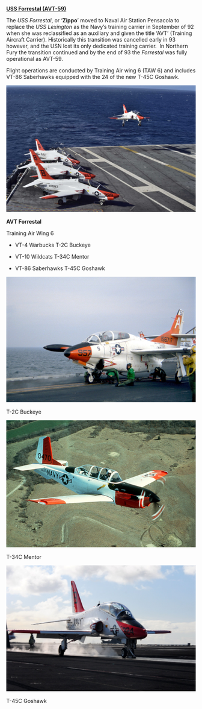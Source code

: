 **[USS Forrestal
(AVT-59)](https://en.wikipedia.org/wiki/USS_Forrestal_\(CV-59\))**

The *USS Forrestal*, or ‘**Zippo**’ moved to Naval Air Station Pensacola
to replace the *USS Lexington* as the Navy’s training carrier in
September of 92 when she was reclassified as an auxiliary and given the
title ‘AVT’ (Training Aircraft Carrier). Historically this transition
was cancelled early in 93 however, and the USN lost its only dedicated
training carrier.  In Northern Fury the transition continued and by the
end of 93 the *Forrestal* was fully operational as AVT-59.

Flight operations are conducted by Training Air wing 6 (TAW 6) and
includes VT-86 Saberhawks equipped with the 24 of the new T-45C Goshawk.

![](/assets/images/nato/us/navy/carriers/forrestal/image1.jpg)

**AVT Forrestal**

Training Air Wing 6

  - VT-4 Warbucks T-2C Buckeye

  - VT-10 Wildcats T-34C Mentor

  - VT-86 Saberhawks T-45C Goshawk

![](/assets/images/nato/us/navy/carriers/forrestal/image2.jpeg)

T-2C Buckeye

![](/assets/images/nato/us/navy/carriers/forrestal/image3.jpg)

T-34C Mentor

![](/assets/images/nato/us/navy/carriers/forrestal/image4.jpeg)

T-45C Goshawk
